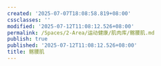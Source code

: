 ```yaml
---
created: '2025-07-07T18:08:58.819+08:00'
cssclasses: ''
modified: '2025-07-12T11:08:12.526+08:00'
permalink: /Spaces/2-Area/运动健康/肌肉库/髂腰肌.md
publish: true
published: '2025-07-12T11:08:12.526+08:00'
title: 髂腰肌
---
```

